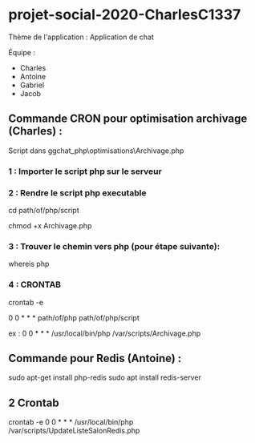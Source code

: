 # projet-social-2020-CharlesC1337

Thème de l'application : Application de chat


Équipe :

- Charles
- Antoine
- Gabriel
- Jacob

## Commande CRON pour optimisation archivage (Charles) : 

Script dans ggchat_php\optimisations\Archivage.php

### 1 : Importer le script php sur le serveur

### 2 : Rendre le script php executable

cd path/of/php/script

chmod +x Archivage.php

### 3 : Trouver le chemin vers php (pour étape suivante): 

whereis php

### 4 : CRONTAB

crontab -e

0 0 * * * path/of/php path/of/php/script

ex : 0 0 * * * /usr/local/bin/php /var/scripts/Archivage.php

## Commande pour Redis (Antoine) :

sudo apt-get install php-redis
sudo apt install redis-server
## 2 Crontab
crontab -e
0 0 * * * /usr/local/bin/php /var/scripts/UpdateListeSalonRedis.php
